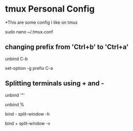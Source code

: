 # tmux Personal Config

*This are some config I like on tmux 

sudo nano ~/.tmux.conf



## changing prefix from 'Ctrl+b' to 'Ctrl+a'

unbind C-b

set-option -g prefix C-a


## Splitting terminals using + and -

unbind '"'

unbind %

bind - split-window -h

bind + split-window -v
